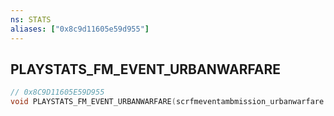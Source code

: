 ```yaml
---
ns: STATS
aliases: ["0x8c9d11605e59d955"]
---
```

## PLAYSTATS_FM_EVENT_URBANWARFARE

```c
// 0x8C9D11605E59D955
void PLAYSTATS_FM_EVENT_URBANWARFARE(scrfmeventambmission_urbanwarfare data);
```

